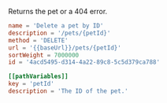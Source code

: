 Returns the pet or a 404 error.

```toml
name = 'Delete a pet by ID'
description = '/pets/{petId}'
method = 'DELETE'
url = '{{baseUrl}}/pets/{petId}'
sortWeight = 7000000
id = '4acd5495-d314-4a22-89c8-5c5d379ca788'

[[pathVariables]]
key = 'petId'
description = 'The ID of the pet.'
```
